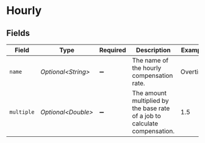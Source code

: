 # Hourly


## Fields

| Field                                                                      | Type                                                                       | Required                                                                   | Description                                                                | Example                                                                    |
| -------------------------------------------------------------------------- | -------------------------------------------------------------------------- | -------------------------------------------------------------------------- | -------------------------------------------------------------------------- | -------------------------------------------------------------------------- |
| `name`                                                                     | *Optional\<String>*                                                        | :heavy_minus_sign:                                                         | The name of the hourly compensation rate.                                  | Overtime                                                                   |
| `multiple`                                                                 | *Optional\<Double>*                                                        | :heavy_minus_sign:                                                         | The amount multiplied by the base rate of a job to calculate compensation. | 1.5                                                                        |